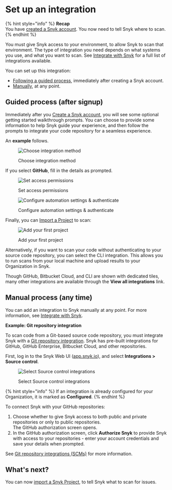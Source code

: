 # Set up an integration

{% hint style="info" %}
**Recap**\
You have [created a Snyk account](create-a-snyk-account/). You now need to tell Snyk where to scan.
{% endhint %}

You must give Snyk access to your environment, to allow Snyk to scan that environment. The type of integration you need depends on what systems you use, and what you want to scan. See [Integrate with Snyk](../../integrations/) for a full list of integrations available.

You can set up this integration:

* [Following a guided process](set-up-an-integration.md#guided-process-after-signup), immediately after creating a Snyk account.
* [Manually](set-up-an-integration.md#manual-process-any-time), at any point.

## Guided process (after signup)

Immediately after you [Create a Snyk account](create-a-snyk-account/), you will see some optional getting started walkthrough prompts. You can choose to provide some information to help Snyk guide your experience, and then follow the prompts to integrate your code repository for a seamless experience.

An **example** follows.

<figure><img src="../../.gitbook/assets/Screenshot 2023-05-16 at 9.36.53 AM.png" alt="Choose integration method"><figcaption><p>Choose integration method</p></figcaption></figure>

If you select **GitHub**, fill in the details as prompted.

<figure><img src="../../.gitbook/assets/Screenshot 2023-05-16 at 9.37.34 AM.png" alt="Set access permissions"><figcaption><p>Set access permissions</p></figcaption></figure>

<figure><img src="../../.gitbook/assets/Screenshot 2023-05-16 at 9.39.45 AM.png" alt="Configure automation settings &#x26; authenticate"><figcaption><p>Configure automation settings &#x26; authenticate</p></figcaption></figure>

Finally, you can [Import a Project](import-a-project.md) to scan:

<figure><img src="../../.gitbook/assets/image (248) (1).png" alt="Add your first project"><figcaption><p>Add your first project</p></figcaption></figure>

Alternatively, if you want to scan your code without authenticating to your source code repository, you can select the CLI integration. This allows you to run scans from your local machine and upload results to your Organization in Snyk.

Though GitHub, Bitbucket Cloud, and CLI are shown with dedicated tiles, many other integrations are available through the **View all integrations** link.

## Manual process (any time)

You can add an integration to Snyk manually at any point. For more information, see [Integrate with Snyk](../../integrations/).

**Example: Git repository integration**

To scan code from a Git-based source code repository, you must integrate Snyk with a [Git repository integration](../../integrations/git-repository-scm-integrations/). Snyk has pre-built integrations for GitHub, GitHub Enterprise, Bitbucket Cloud, and other repositories.

First, log in to the Snyk Web UI ([app.snyk.io](https://app.snyk.io)), and select **Integrations > Source control**.

<div align="left">

<figure><img src="../../.gitbook/assets/Screenshot 2022-07-26 at 13.26.22.png" alt="Select Source control integrations"><figcaption><p>Select Source control integrations</p></figcaption></figure>

</div>

{% hint style="info" %}
If an integration is already configured for your Organization, it is marked as **Configured**.
{% endhint %}

To connect Snyk with your GitHub repositories:

1. Choose whether to give Snyk access to both public and private repositories or only to public repositories.\
   The GitHub authorization screen opens.
2. In the GitHub authorization screen, click **Authorize Snyk** to provide Snyk with access to your repositories - enter your account credentials and save your details when prompted.

See [Git repository integrations (SCMs)](../../integrations/git-repository-scm-integrations/) for more information.

## What's next?

You can now [import a Snyk Project](import-a-project.md), to tell Snyk what to scan for issues.
